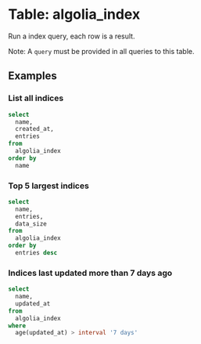 # Table: algolia_index

Run a index query, each row is a result.

Note: A `query` must be provided in all queries to this table.

## Examples

### List all indices

```sql
select
  name,
  created_at,
  entries
from
  algolia_index
order by
  name
```

### Top 5 largest indices

```sql
select
  name,
  entries,
  data_size
from
  algolia_index
order by
  entries desc
```

### Indices last updated more than 7 days ago

```sql
select
  name,
  updated_at
from
  algolia_index
where
  age(updated_at) > interval '7 days'
```
